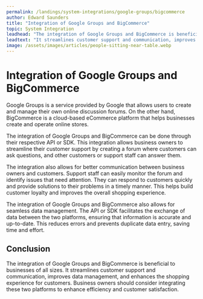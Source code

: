 ```yaml
---
permalink: /landings/system-integrations/google-groups/bigcommerce
author: Edward Saunders
title: "Integration of Google Groups and BigCommerce"
topic: System Integration
leadhead: "The integration of Google Groups and BigCommerce is beneficial to businesses of all sizes"
leadtext: "It streamlines customer support and communication, improves data management, and enhances the shopping experience for customers. Business owners should consider integrating these two platforms to enhance efficiency and customer satisfaction."
image: /assets/images/articles/people-sitting-near-table.webp
---
```

<div class="arttext">	<h1>Integration of Google Groups and BigCommerce</h1>
	<p>Google Groups is a service provided by Google that allows users to create and manage their own online discussion forums. On the other hand, BigCommerce is a cloud-based eCommerce platform that helps businesses create and operate online stores.</p>
	<p>The integration of Google Groups and BigCommerce can be done through their respective API or SDK. This integration allows business owners to streamline their customer support by creating a forum where customers can ask questions, and other customers or support staff can answer them.</p>
	<p>The integration also allows for better communication between business owners and customers. Support staff can easily monitor the forum and identify issues that need attention. They can respond to customers quickly and provide solutions to their problems in a timely manner. This helps build customer loyalty and improves the overall shopping experience.</p>
	<p>The integration of Google Groups and BigCommerce also allows for seamless data management. The API or SDK facilitates the exchange of data between the two platforms, ensuring that information is accurate and up-to-date. This reduces errors and prevents duplicate data entry, saving time and effort.</p>
	<h2>Conclusion</h2>
	<p>The integration of Google Groups and BigCommerce is beneficial to businesses of all sizes. It streamlines customer support and communication, improves data management, and enhances the shopping experience for customers. Business owners should consider integrating these two platforms to enhance efficiency and customer satisfaction.</p>
</div>